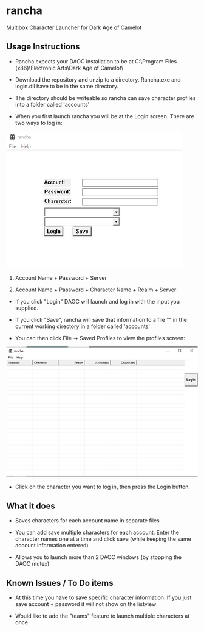 # rancha
 Multibox Character Launcher for Dark Age of Camelot

## Usage Instructions

- Rancha expects your DAOC installation to be at C:\Program Files (x86)\Electronic Arts\Dark Age of Camelot\

- Download the repository and unzip to a directory.  Rancha.exe and login.dll have to be in the same directory.

- The directory should be writeable so rancha can save character profiles into a folder called 'accounts'

- When you first launch rancha you will be at the Login screen.  There are two ways to log in:

![Login Screen](https://github.com/towbes/rancha/blob/main/images/LoginScreen.JPG?raw=true)

1. Account Name + Password + Server

2. Account Name + Password + Character Name + Realm + Server

- If you click "Login" DAOC will launch and log in with the input you supplied.

- If you click "Save", rancha will save that information to a file "<accountName>" in the current working directory in a folder called 'accounts'

- You can then click File -> Saved Profiles to view the profiles screen:

![Profiles](https://github.com/towbes/rancha/blob/main/images/Profiles.JPG?raw=true)

- Click on the character you want to log in, then press the Login button.

## What it does

- Saves characters for each account name in separate files
 
- You can add save multiple characters for each account.  Enter the character names one at a time and click save (while keeping the same account information entered)

- Allows you to launch more than 2 DAOC windows (by stopping the DAOC mutex)
 
 ## Known Issues / To Do items
 
 - At this time you have to save specific character information.  If you just save account + password it will not show on the listview
 
 - Would like to add the "teams" feature to launch multiple characters at once
